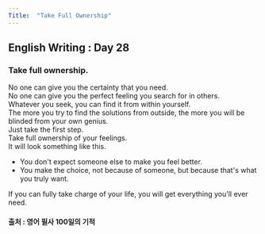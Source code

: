 ```yaml
---
Title:  "Take Full Ownership"
---
```


## English Writing : Day 28

### Take full ownership.

No one can give you the certainty that you need.\
No one can give you the perfect feeling you search for in others.\
Whatever you seek, you can find it from within yourself.\
The more you try to find the solutions from outside, the more you will be blinded from your own genius.\
Just take the first step.\
Take full ownership of your feelings.\
It will look something like this.
- You don't expect someone else to make you feel better.
- You make the choice, not because of someone, but because that's what you truly want.

If you can fully take charge of your life, you will get everything you'll ever need.

#### 출처 : 영어 필사 100일의 기적

